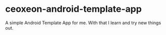 # ceoxeon-android-template-app
A simple Android Template App for me. With that I learn and try new things out.
